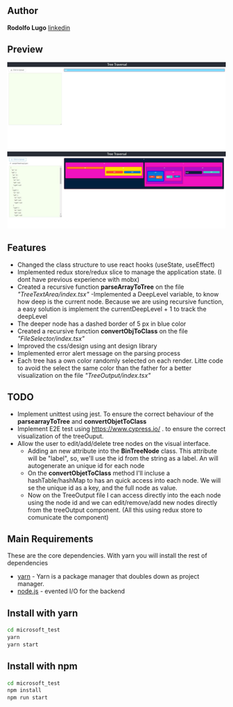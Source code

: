 # 
## Author
**Rodolfo Lugo**  [linkedin]

## Preview
![image info](./preview/Capture1.JPG)
![image info](./preview/Capture2.JPG)

## Features
- Changed the class structure to use react hooks (useState, useEffect)
- Implemented redux store/redux slice to manage the application state. (I dont have previous experience with mobx)
- Created a recursive function **parseArrayToTree** on the file *"TreeTextArea/index.tsx"*
-Implemented a DeepLevel variable, to know how deep is the current node. Because we are using recursive function, a easy solution is implement the currentDeepLevel + 1 to track the deepLevel 
- The deeper node has a dashed border of 5 px in blue color
- Created a recursive function **convertObjToClass** on the file *"FileSelector/index.tsx"*
- Improved the css/design using ant design library
- Implemented error alert message on the parsing process
- Each tree has a own color randomly selected on each render. Litte code to avoid the select the same color than the father for a better visualization on the file *"TreeOutput/index.tsx"*

## TODO
- Implement unittest using jest. To ensure the correct behaviour of the **parsearrayToTree** and **convertObjetToClass** 
- Implement E2E test using https://www.cypress.io/ . to ensure the correct visualization of the treeOuput.
- Allow the user to edit/add/delete tree nodes on the visual interface. 
    - Adding an new attribute into the **BinTreeNode** class. This attribute will be "label", so, we'll use the id from the string as a label. An will autogenerate an unique id for each node        
    - On the  **convertObjetToClass** method I'll incluse a hashTable/hashMap to has an quick access into each node. We will se the unique id as a key, and the full node as value.
    - Now on the TreeOutput file I can access directly into the each node using the  node id and we can edit/remove/add new nodes directly from the treeOutput component. (All this using redux store to comunicate the component) 


## Main Requirements
These are the core dependencies. With yarn you will install the rest of dependencies
- [yarn] - Yarn is a package manager that doubles down as project manager.
- [node.js] - evented I/O for the backend

## Install with yarn
```sh
cd microsoft_test
yarn
yarn start
```

## Install with npm
```sh
cd microsoft_test
npm install
npm run start
```
   [node.js]: <http://nodejs.org>
   [yarn]: <https://yarnpkg.com/>
   [linkedin]: <https://www.linkedin.com/in/rodolfo-lugo/>
   